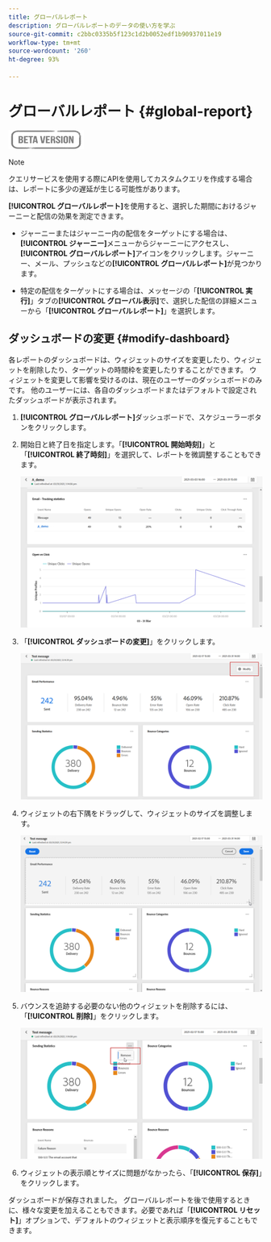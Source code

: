 ```yaml
---
title: グローバルレポート
description: グローバルレポートのデータの使い方を学ぶ
source-git-commit: c2bbc0335b5f123c1d2b0052edf1b90937011e19
workflow-type: tm+mt
source-wordcount: '260'
ht-degree: 93%

---
```


# グローバルレポート {#global-report}

![](../assets/do-not-localize/badge.png)

>[!NOTE]
>
> クエリサービスを使用する際にAPIを使用してカスタムクエリを作成する場合は、レポートに多少の遅延が生じる可能性があります。

**[!UICONTROL グローバルレポート]**&#x200B;を使用すると、選択した期間におけるジャーニーと配信の効果を測定できます。

* ジャーニーまたはジャーニー内の配信をターゲットにする場合は、**[!UICONTROL ジャーニー]**&#x200B;メニューからジャーニーにアクセスし、**[!UICONTROL グローバルレポート]**&#x200B;アイコンをクリックします。ジャーニー、メール、プッシュなどの&#x200B;**[!UICONTROL グローバルレポート]**&#x200B;が見つかります。

* 特定の配信をターゲットにする場合は、メッセージの「**[!UICONTROL 実行]**」タブの&#x200B;**[!UICONTROL グローバル表示]**&#x200B;で、選択した配信の詳細メニューから「**[!UICONTROL グローバルレポート]**」を選択します。

## ダッシュボードの変更 {#modify-dashboard}

各レポートのダッシュボードは、ウィジェットのサイズを変更したり、ウィジェットを削除したり、ターゲットの時間枠を変更したりすることができます。 ウィジェットを変更して影響を受けるのは、現在のユーザーのダッシュボードのみです。 他のユーザーには、各自のダッシュボードまたはデフォルトで設定されたダッシュボードが表示されます。

1. **[!UICONTROL グローバルレポート]**&#x200B;ダッシュボードで、スケジューラーボタンをクリックします。

1. 開始日と終了日を指定します。「**[!UICONTROL 開始時刻]**」と「**[!UICONTROL 終了時刻]**」を選択して、レポートを微調整することもできます。

   ![](../assets/global_report_6.png)

1. 「**[!UICONTROL ダッシュボードの変更]**」をクリックします。

   ![](../assets/global_report_8.png)

1. ウィジェットの右下隅をドラッグして、ウィジェットのサイズを調整します。

   ![](../assets/global_report_9.png)

1. バウンスを追跡する必要のない他のウィジェットを削除するには、「**[!UICONTROL 削除]**」をクリックします。

   ![](../assets/global_report_10.png)

1. ウィジェットの表示順とサイズに問題がなかったら、「**[!UICONTROL 保存]**」をクリックします。

ダッシュボードが保存されました。 グローバルレポートを後で使用するときに、様々な変更を加えることもできます。必要であれば「**[!UICONTROL リセット]**」オプションで、デフォルトのウィジェットと表示順序を復元することもできます。
